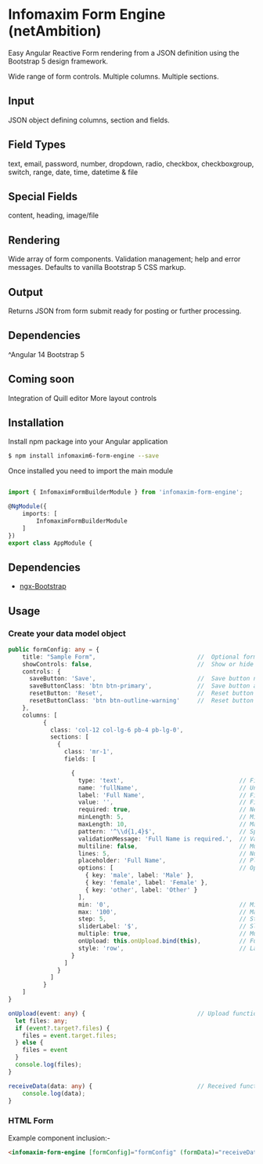 # Infomaxim Form Engine (netAmbition)

Easy Angular Reactive Form rendering from a JSON definition using the Bootstrap 5 design framework.

Wide range of form controls.
Multiple columns.
Multiple sections.


## Input
JSON object defining columns, section and fields.

## Field Types
text, email, password, number, dropdown, radio, checkbox, checkboxgroup, switch, range, date, time, datetime & file

## Special Fields
content, heading, image/file

## Rendering
Wide array of form components.
Validation management; help and error messages.
Defaults to vanilla Bootstrap 5 CSS markup.

## Output
Returns JSON from form submit ready for posting or further processing.

## Dependencies
^Angular 14
Bootstrap 5

## Coming soon
Integration of Quill editor
More layout controls

## Installation
Install npm package into your Angular application

```bash
$ npm install infomaxim6-form-engine --save

```

Once installed you need to import the main module

```typescript

import { InfomaximFormBuilderModule } from 'infomaxim-form-engine';

@NgModule({
    imports: [
        InfomaximFormBuilderModule
    ]
})
export class AppModule {
```

## Dependencies

- [ngx-Bootstrap](https://github.com/valor-software/ngx-bootstrap/)

## Usage

### Create your data model object

```typescript
public formConfig: any = {
    title: "Sample Form",                             //  Optional form title to display. Adds a form wrapper.
    showControls: false,                              //  Show or hide form controls                        
    controls: {
      saveButton: 'Save',                             //  Save button name
      saveButtonClass: 'btn btn-primary',             //  Save button atle
      resetButton: 'Reset',                           //  Reset button name
      resetButtonClass: 'btn btn-outline-warning'     //  Reset button style
    },
    columns: [
          {
            class: 'col-12 col-lg-6 pb-4 pb-lg-0',
            sections: [
              {
                class: 'mr-1',
                fields: [    

                  {
                    type: 'text',                                 // Field type (text, email, password, number, dropdown, radio, checkbox, switch, range, date, time, datetime & file)
                    name: 'fullName',                             // Unique field name
                    label: 'Full Name',                           // Field label
                    value: '',                                    // Field value
                    required: true,                               // Necessary field or not
                    minLength: 5,                                 // Minimum length of field (Note: only for required field)
                    maxLength: 10,                                // Maximum length of field (Note: only for required field)
                    pattern: '^\\d{1,4}$',                        // Specify Regex Pattern for the field (Note: only for required field)
                    validationMessage: 'Full Name is required.',  // Validation error message
                    multiline: false,                             // Multiline field or not
                    lines: 5,                                     // Number of rows for field (Note: only for multiline input field)
                    placeholder: 'Full Name',                     // Placeholder to show inside field
                    options: [                                    // Options to populate the field (Note: only for radio, dropdown, checkbox & switch)
                      { key: 'male', label: 'Male' },
                      { key: 'female', label: 'Female' },
                      { key: 'other', label: 'Other' }
                    ],
                    min: '0',                                     // Minimum field value (Note: only for date & range)
                    max: '100',                                   // Maximum field value (Note: only for date & range)
                    step: 5,                                      // Step field value (Note: only for range)
                    sliderLabel: '$',                             // Slider label for field (Note: only for range)
                    multiple: true,                               // Multiple file upload support for field (Note: only for file)
                    onUpload: this.onUpload.bind(this),           // Function to call on file upload (Note: only for file)
                    style: 'row',                                 // Layout type (row & column) (Note: only for checkbox, switch & radio)
                  }
                ]
              }
            ]
          }
    ]
}

onUpload(event: any) {                                // Upload function called when any file is selected
  let files: any;
  if (event?.target?.files) {
    files = event.target.files;
  } else {
    files = event
  }
  console.log(files);
}

receiveData(data: any) {                              // Received function called when user press save button
    console.log(data);
}
```

### HTML Form

Example component inclusion:-

```html
<infomaxim-form-engine [formConfig]="formConfig" (formData)="receiveData($event)"></infomaxim-form-engine>
```


